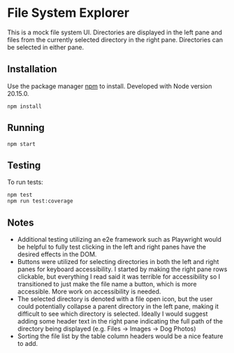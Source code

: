 # File System Explorer

This is a mock file system UI. Directories are displayed in the left pane and files from the currently
selected directory in the right pane. Directories can be selected in either pane.

## Installation

Use the package manager [npm](https://www.npmjs.com/) to install. Developed with Node version 20.15.0.

```
npm install
```

## Running

```
npm start
```

## Testing

To run tests:

```
npm test
npm run test:coverage
```

## Notes

- Additional testing utilizing an e2e framework such as Playwright would be helpful to fully test
  clicking in the left and right panes have the desired effects in the DOM.
- Buttons were utilized for selecting directories in both the left and right panes for keyboard accessibility.
  I started by making the right pane rows clickable, but everything I read said it was terrible for accessibility
  so I transitioned to just make the file name a button, which is more accessible. More work on accessibility is needed.
- The selected directory is denoted with a file open icon, but the user could potentially collapse a parent
  directory in the left pane, making it difficult to see which directory is selected. Ideally I would suggest
  adding some header text in the right pane indicating the full path of the directory being displayed
  (e.g. Files -> Images -> Dog Photos)
- Sorting the file list by the table column headers would be a nice feature to add.
